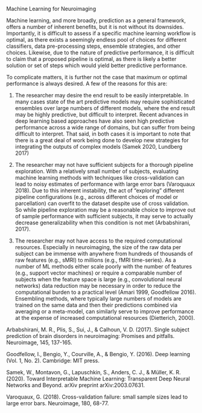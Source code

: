 Machine Learning for Neuroimaging

Machine learning, and more broadly, prediction as a general framework, offers a number of inherent benefits, but it is not without its downsides. Importantly, it is difficult to assess if a specific machine learning workflow is optimal, as there exists a seemingly endless pool of choices for different classifiers, data pre-processing steps, ensemble strategies, and other choices. Likewise, due to the nature of predictive performance, it is difficult to claim that a proposed pipeline is optimal, as there is likely a better solution or set of steps which would yield better predictive performance. 

To complicate matters, it is further not the case that maximum or optimal performance is always desired. A few of the reasons for this are: 

1. The researcher may desire the end result to be easily interpretable. In many cases state of the art predictive models may require sophisticated ensembles over large numbers of different models, where the end result may be highly predictive, but difficult to interpret. Recent advances in deep learning based approaches have also seen high predictive performance across a wide range of domains, but can suffer from being difficult to interpret. That said, in both cases it is important to note that there is a great deal of work being done to develop new strategies for integrating the outputs of complex models (Samek 2020, Lundberg 2017)

2. The researcher may not have sufficient subjects for a thorough pipeline exploration. With a relatively small number of subjects, evaluating machine learning methods with techniques like cross-validation can lead to noisy estimates of performance with large error bars (Varoquaux 2018). Due to this inherent instability, the act of “exploring” different pipeline configurations (e.g., across different choices of model or parcellation) can overfit to the dataset despite use of cross validation. So while pipeline exploration may be a reasonable choice to improve out of sample performance with sufficient subjects, it may serve to actually decrease generalizability when this condition is not met (Arbabshirani, 2017). 

3. The researcher may not have access to the required computational resources. Especially in neuroimaging, the size of the raw data per subject can be immense with anywhere from hundreds of thousands of raw features (e.g., sMRI) to millions (e.g., fMRI time-series). As a number of ML methods either scale poorly with the number of features (e.g., support vector machines) or require a comparable number of subjects when the feature space is large (e.g., convolutional neural networks) data reduction may be necessary in order to reduce the computational burden to a practical level (Amari 1999, Goodfellow 2016). Ensembling methods, where typically large numbers of models are trained on the same data and then their predictions combined via averaging or a meta-model, can similarly serve to improve performance at the expense of increased computational resources (Dietterich, 2000).

Arbabshirani, M. R., Plis, S., Sui, J., & Calhoun, V. D. (2017). Single subject prediction of brain disorders in neuroimaging: Promises and pitfalls. Neuroimage, 145, 137-165.

Goodfellow, I., Bengio, Y., Courville, A., & Bengio, Y. (2016). Deep learning (Vol. 1, No. 2). Cambridge: MIT press.

Samek, W., Montavon, G., Lapuschkin, S., Anders, C. J., & Müller, K. R. (2020). Toward Interpretable Machine Learning: Transparent Deep Neural Networks and Beyond. arXiv preprint arXiv:2003.07631.

Varoquaux, G. (2018). Cross-validation failure: small sample sizes lead to large error bars. Neuroimage, 180, 68-77.